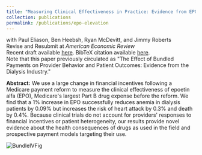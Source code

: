 ```yaml
---
title: "Measuring Clinical Effectiveness in Practice: Evidence from EPO in Dialysis"
collection: publications
permalink: /publications/epo-elevation
---
```

with Paul Eliason, Ben Heebsh, Ryan McDevitt, and Jimmy Roberts<br>
Revise and Resubmit at <em>American Economic Review</em><br>
Recent draft available [here](https://rileyleague.github.io/files/bundledpayments.pdf). BibTeX citation available [here](https://rileyleague.github.io/bibfiles/eliason2023epo.md).<br>
Note that this paper previously circulated as "The Effect of Bundled Payments on Provider Behavior and Patient Outcomes: Evidence from the Dialysis Industry."

**Abstract:** We use a large change in financial incentives following a Medicare payment reform to measure the clinical effectiveness of epoetin alfa (EPO), Medicare's largest Part B drug expense before the reform. We find that a 1% increase in EPO successfully reduces anemia in dialysis patients by 0.09% but increases the risk of heart attack by 0.3% and death by 0.4%. Because clinical trials do not account for providers' responses to financial incentives or patient heterogeneity, our results provide novel evidence about the health consequences of drugs as used in the field and prospective payment models targeting their use.

![BundleIVFig](https://rileyleague.github.io/images/wholestory_fig.png)
